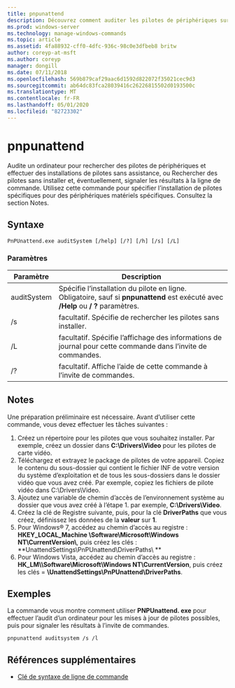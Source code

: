 ```yaml
---
title: pnpunattend
description: Découvrez comment auditer les pilotes de périphériques sur un ordinateur, ainsi que pour effectuer des installations de pilote en mode silencieux.
ms.prod: windows-server
ms.technology: manage-windows-commands
ms.topic: article
ms.assetid: 4fa88932-cff0-4dfc-936c-98c0e3dfbeb8 britw
author: coreyp-at-msft
ms.author: coreyp
manager: dongill
ms.date: 07/11/2018
ms.openlocfilehash: 569b879caf29aac6d1592d822072f35021cec9d3
ms.sourcegitcommit: ab64dc83fca28039416c26226815502d0193500c
ms.translationtype: MT
ms.contentlocale: fr-FR
ms.lasthandoff: 05/01/2020
ms.locfileid: "82723302"
---
```

# <a name="pnpunattend"></a>pnpunattend

Audite un ordinateur pour rechercher des pilotes de périphériques et effectuer des installations de pilotes sans assistance, ou Rechercher des pilotes sans installer et, éventuellement, signaler les résultats à la ligne de commande. Utilisez cette commande pour spécifier l’installation de pilotes spécifiques pour des périphériques matériels spécifiques. Consultez la section Notes.

## <a name="syntax"></a>Syntaxe

```
PnPUnattend.exe auditSystem [/help] [/?] [/h] [/s] [/L]
```

### <a name="parameters"></a>Paramètres

|Paramètre|Description|
|---------|-----------|
|auditSystem|Spécifie l’installation du pilote en ligne.</br>Obligatoire, sauf si **pnpunattend** est exécuté avec **/Help** ou **/ ?** paramètres.|
|/s|facultatif. Spécifie de rechercher les pilotes sans installer.|
|/L|facultatif. Spécifie l’affichage des informations de journal pour cette commande dans l’invite de commandes.|
|/?|facultatif. Affiche l’aide de cette commande à l’invite de commandes.|

## <a name="remarks"></a>Notes 

Une préparation préliminaire est nécessaire. Avant d’utiliser cette commande, vous devez effectuer les tâches suivantes :

1. Créez un répertoire pour les pilotes que vous souhaitez installer. Par exemple, créez un dossier dans **C:\Drivers\Video** pour les pilotes de carte vidéo.
2. Téléchargez et extrayez le package de pilotes de votre appareil. Copiez le contenu du sous-dossier qui contient le fichier INF de votre version du système d’exploitation et de tous les sous-dossiers dans le dossier vidéo que vous avez créé. Par exemple, copiez les fichiers de pilote vidéo dans C:\Drivers\Video.
3. Ajoutez une variable de chemin d’accès de l’environnement système au dossier que vous avez créé à l’étape 1. par exemple, **C:\Drivers\Video**.
4. Créez la clé de Registre suivante, puis, pour la clé **DriverPaths** que vous créez, définissez les données de la **valeur** sur **1**.
5. Pour Windows® 7, accédez au chemin d’accès au registre : **HKEY_LOCAL_Machine \Software\Microsoft\Windows NT\CurrentVersion\\**, puis créez les clés : **UnattendSettings\PnPUnattend\DriverPaths\\ **
6. Pour Windows Vista, accédez au chemin d’accès au registre : **HK_LM\\\Software\Microsoft\Windows NT\CurrentVersion**, puis créez les clés = **\UnattendSettings\PnPUnattend\DriverPaths**.

## <a name="examples"></a>Exemples

La commande vous montre comment utiliser **PNPUnattend. exe** pour effectuer l’audit d’un ordinateur pour les mises à jour de pilotes possibles, puis pour signaler les résultats à l’invite de commandes.

```
pnpunattend auditsystem /s /l 
```

## <a name="additional-references"></a>Références supplémentaires

- [Clé de syntaxe de ligne de commande](command-line-syntax-key.md)